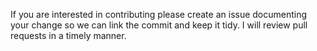 If you are interested in contributing please create an issue documenting your change so we can link the commit and keep it tidy.  I will review pull requests in a timely manner.
